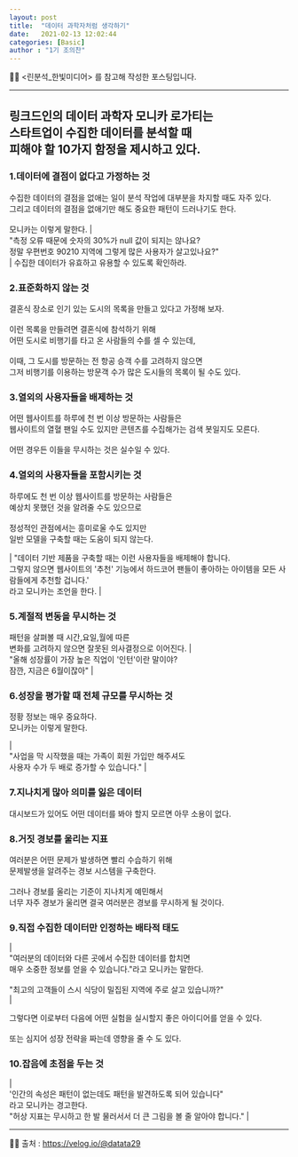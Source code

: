 ```yaml
---
layout: post
title:  "데이터 과학자처럼 생각하기"
date:   2021-02-13 12:02:44
categories: [Basic]
author : "1기 조의찬"
---
```




✋🏾 <린분석_한빛미디어> 를 참고해 작성한 포스팅입니다. <br>


---



## 링크드인의 데이터 과학자 모니카 로가티는<br>스타트업이 수집한 데이터를 분석할 때 <br>피해야 할 10가지 함정을 제시하고 있다.



###  1.데이터에 결점이 없다고 가정하는 것

수집한 데이터의 결점을 없애는 일이 분석 작업에 대부분을 차지할 때도 자주 있다.<br>그리고 데이터의 결점을 없애기만 해도 중요한 패턴이 드러나기도 한다.<br><br>모니카는 이렇게 말한다.
| <br>"측정 오류 때문에 숫자의 30%가 null 값이 되지는 않나요? <br> 정말 우편번호 90210 지역에 그렇게 많은 사용자가 살고있나요?"<br> |
 수집한 데이터가 유효하고 유용할 수 있도록 확인하라.

### 2.표준화하지 않는 것

결혼식 장소로 인기 있는 도시의 목록을 만들고 있다고 가정해 보자.<Br><br>이런 목록을 만들려면 결혼식에 참석하기 위해<br>어떤 도시로 비행기를 타고 온 사람들의 수를 셀 수 있는데,<br><br>이때, 그 도시를 방문하는 전 항공 승객 수를 고려하지 않으면 <br>그저 비행기를 이용하는 방문객 수가 많은 도시들의 목록이 될 수도 있다.

### 3.열외의 사용자들을 배제하는 것 

어떤 웹사이트를 하루에 천 번 이상 방문하는 사람들은<br>웹사이트의 열혈 팬일 수도 있지만 콘텐츠를 수집해가는 검색 봇일지도 모른다. <br><br>어떤 경우든 이들을 무시하는 것은 실수일 수 있다.

###  4.열외의 사용자들을 포함시키는 것

하루에도 천 번 이상 웹사이트를 방문하는 사람들은<br> 예상치 못했던 것을 알려줄 수도 있으므로<br><br> 정성적인 관점에서는 흥미로울 수도 있지만<br> 일반 모델을 구축할 때는 도움이 되지 않는다. <br>

| "데이터 기반 제품을 구축할 때는 이런 사용자들을 배제해야 합니다. <br>그렇지 않으면 웹사이트의 '추천' 기능에서 하드코어 팬들이 좋아하는 아이템을 모든 사람들에게 추천할 겁니다.'<br>라고 모니카는 조언을 한다. |

### 5.계절적 변동을 무시하는 것

패턴을 살펴볼 때 시간,요일,월에 따른 <Br>변화를 고려하지 않으면 잘못된 의사결정으로 이어진다.
| <br> "올해 성장률이 가장 높은 직업이 '인턴'이란 말이야? 
<br> 잠깐, 지금은 6월이잖아" |

### 6.성장을 평가할 때 전체 규모를 무시하는 것 

정황 정보는 매우 중요하다.<Br> 모니카는 이렇게 말한다.

| <br>  "사업을 막 시작했을 때는 가족이 회원 가입만 해주셔도<br>  사용자 수가 두 배로 증가할 수 있습니다." |

### 7.지나치게 많아 의미를 잃은 데이터

대시보드가 있어도 어떤 데이터를 봐야 할지 모르면 아무 소용이 없다.

### 8.거짓 경보를 울리는 지표 

여러분은 어떤 문제가 발생하면 빨리 수습하기 위해 <br>문제발생을 알려주는 경보 시스템을 구축한다.<br><br>그러나 경보를 울리는 기준이 지나치게 예민해서 <br>너무 자주 경보가 울리면 결국 여러분은 경보를 무시하게 될 것이다.

### 9.직접 수집한 데이터만 인정하는 배타적 태도

| <br> "여러분의 데이터와 다른 곳에서 수집한 데이터를 합치면<br> 매우 소중한 정보를 얻을 수 있습니다."라고 모니카는 말한다. <br><br>"최고의 고객들이 스시 식당이 밀집된 지역에 주로 살고 있습니까?" <br> | 

그렇다면 이로부터 다음에 어떤 실험을 실시할지 좋은 아이디어를 얻을 수 있다.<br><br> 또는 심지어 성장 전략을 짜는데 영향을 줄 수 도 있다.

### 10.잡음에 초점을 두는 것 

| <br>'인간의 속성은 패턴이 없는데도 패턴을 발견하도록 되어 있습니다"<br>라고 모니카는 경고한다.
<br>"허상 지표는 무시하고 한 발 물러서서 더 큰 그림을 볼 줄 알아야 합니다." | 


---


✋🏾 출처 :  <a href="https://velog.io/@datata29">https://velog.io/@datata29</a>